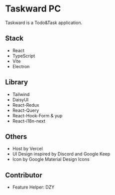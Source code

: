 # Taskward PC

Taskward is a Todo&Task application.

## Stack

- React
- TypeScript
- Vite
- Electron

## Library

- Tailwind
- DaisyUI
- React-Redux
- React-Query
- React-Hook-Form & yup
- React-i18n-next

## Others

- Host by Vercel
- UI Design inspired by Discord and Google Keep
- Icon by Google Material Design Icons

## Contributor

- Feature Helper: DZY
